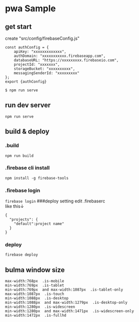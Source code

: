 # pwa Sample
## get start
create "src/config/firebaseConfig.js"
```
const authConfig = {
    apiKey: "xxxxxxxxxxxxx",
    authDomain: "xxxxxxxxxxx.firebaseapp.com",
    databaseURL: "https://xxxxxxxxx.firebaseio.com",
    projectId: "xxxxxxx",
    storageBucket: "xxxxxxxxxx",
    messagingSenderId: "xxxxxxxxx"
};
export {authConfig}
```
```
$ npm run serve
```
## run dev server
```npm run serve```

## build & deploy
### .build
```npm run build```
### .firebase cli install
```npm install -g firebase-tools```
### .firebase login
```firebase login```
###deploy setting
edit .firebaserc  
like this↓
```
{
  "projects": {
    "default":project name"
  }
}
```
### deploy 
```firebase deploy```

## bulma window size
```　
max-width:768px  .is-mobile
min-width:769px  .is-tablet
min-width:769px  and max-width:1087px  .is-tablet-only
max-width:1087px  .is-touch
min-width:1088px  .is-desktop
min-width:1088px  and max-width:1279px  .is-desktop-only
min-width:1280px  .is-widescreen
min-width:1280px  and max-width:1471px  .is-widescreen-only
min-width:1472px  .is-fullhd
```
